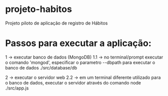 # projeto-habitos
Projeto piloto de aplicação de registro de Hábitos  

# Passos para executar a aplicação:

1 -> executar banco de dados (MongoDB)
    1.1 -> no terminal/prompt executar o comando 'mongod', especificar o parametro --dbpath para executar o banco de dados ./src/database/db

2 -> executar o servidor web 
    2.2 -> em um terminal diferente utilizado para o banco de dados, executar o servidor através do comando node ./src/app.js

